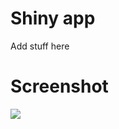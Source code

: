 # Shiny app 

Add stuff here

# Screenshot

<a href="https://beckmw.shinyapps.io/detiding_corrs"><img src = "widg_ex.png"></a>
